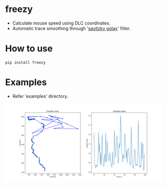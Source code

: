# freezy
- Calculate mouse speed using DLC coordinates.
- Automatic trace smoothing through '[savitzky golay](https://en.wikipedia.org/wiki/Savitzky%E2%80%93Golay_filter)' filter.

# How to use
```console
pip install freezy
```

# Examples
- Refer 'examples' directory.

![Result](./examples/result_route_and_speed.png)
